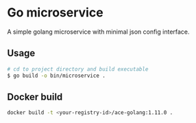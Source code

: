 # Go microservice

A simple golang microservice with minimal json config interface. 

## Usage 

```bash
# cd to project directory and build executable
$ go build -o bin/microservice .

```

## Docker build

```bash
docker build -t <your-registry-id>/ace-golang:1.11.0 .

```

